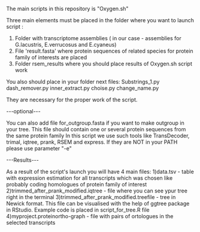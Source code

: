 The main scripts in this repository is "Oxygen.sh"


Three main elements must be placed in the folder where you want to launch script : 
1) Folder with transcriptome assemblies ( in our case - assemblies for G.lacustris, E.verrucosus and E.cyaneus)
2) File 'result.fasta' where protein sequences of related species for protein family of interests are placed
3) Folder rsem_results where you should place results of Oxygen.sh script work

You also should place in your folder next files: 
Substrings_1.py
dash_remover.py
inner_extract.py
choise.py
change_name.py

They are necessary for the proper work of the script.

---optional---

You can also add file for_outgroup.fasta if you want to make outgroup in your tree. This file should contain one or several protein sequences from the same protein family
In this script we use such tools like TransDecoder, trimal, iqtree, prank, RSEM and express. If they are NOT in your PATH please use parameter "-e"  


---Results---

As a result of the script's launch you will have 4 main files:
1)data.tsv - table with expression estimation for all transcripts which was chosen like probably coding homologues of protein family of interest
2)trimmed_after_prank_modified.iqtree - file where you can see ypur tree right in the terminal
3)trimmed_after_prank_modified.treefile - tree in Newick format. This file can be visualised with the help of
ggtree package in RStudio. Example code is placed in script_for_tree.R file
4)myproject.proteinortho-graph - file with pairs of ortologues in the selected transcripts




